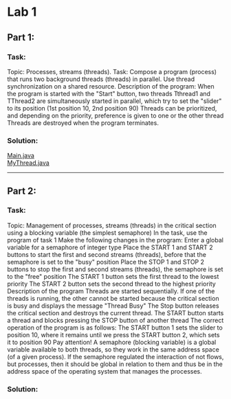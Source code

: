 # Lab 1

## Part 1:
### Task:
Topic: Processes, streams (threads).
Task: Compose a program (process) that runs two background threads (threads) in parallel. Use thread synchronization on a shared resource.
Description of the program:
When the program is started with the "Start" button, two threads Tthread1 and TThread2 are simultaneously started in parallel, which try to set the "slider" to its position (1st position 10, 2nd position 90)
Threads can be prioritized, and depending on the priority, preference is given to one or the other thread
Threads are destroyed when the program terminates.

### Solution:
[Main.java](Main.java)  
[MyThread.java](MyThread.java)

---

## Part 2:
### Task:
Topic: Management of processes, streams (threads) in the critical section using a blocking variable (the simplest semaphore)
In the task, use the program of task 1
Make the following changes in the program:
Enter a global variable for a semaphore of integer type
Place the START 1 and START 2 buttons to start the first and second streams (threads), before that the semaphore is set to the "busy" position
Place the STOP 1 and STOP 2 buttons to stop the first and second streams (threads), the semaphore is set to the "free" position
The START 1 button sets the first thread to the lowest priority
The START 2 button sets the second thread to the highest priority
Description of the program
Threads are started sequentially. If one of the threads is running, the other cannot be started because the critical section is busy and displays the message "Thread Busy"
The Stop button releases the critical section and destroys the current thread.
The START button starts a thread and blocks pressing the STOP button of another thread
The correct operation of the program is as follows: The START button 1 sets the slider to position 10, where it remains until we press the START button 2, which sets it to position 90
Pay attention! A semaphore (blocking variable) is a global variable available to both threads, so they work in the same address space (of a given process).
If the semaphore regulated the interaction of not flows, but processes, then it should be global in relation to them and thus be in the address space of the operating system that manages the processes.

### Solution:
